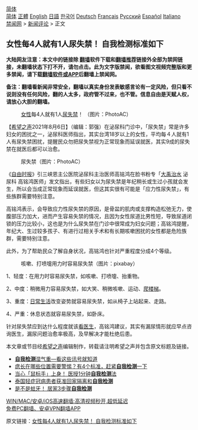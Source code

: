  <!-- 面包屑导航 --> <div class="breadcrumb"><!-- GTranslate: https://gtranslate.io/ -->  <div class="switcher notranslate">  <div class="selected">  <a href="#" onclick="return false;"> 简体</a>  </div>  <div class="option">  <a href="https://www.bannedbook.org" onclick="doGTranslate('zh-CN|zh-CN');jQuery('div.switcher div.selected a').html(jQuery(this).html());return false;" title="简体中文" class="nturl selected"> 简体</a>  <a href="https://www.bannedbook.org/zh-tw/" onclick="doGTranslate('zh-CN|zh-TW');jQuery('div.switcher div.selected a').html(jQuery(this).html());return false;" title="繁體中文" class="nturl"> 正體</a>  <a href="https://www.bannedbook.org/en/" onclick="doGTranslate('zh-CN|en');jQuery('div.switcher div.selected a').html(jQuery(this).html());return false;" title="English" class="nturl"> English</a>  <a href="https://www.bannedbook.org/ja/" onclick="doGTranslate('zh-CN|ja');jQuery('div.switcher div.selected a').html(jQuery(this).html());return false;" title="日本語" class="nturl"> 日語</a>  <a href="https://www.bannedbook.org/ko/" onclick="doGTranslate('zh-CN|ko');jQuery('div.switcher div.selected a').html(jQuery(this).html());return false;" title="한국어" class="nturl"> 한국어</a>  <a href="https://www.bannedbook.org/de/" onclick="doGTranslate('zh-CN|de');jQuery('div.switcher div.selected a').html(jQuery(this).html());return false;" title="Deutsch" class="nturl"> Deutsch</a>  <a href="https://www.bannedbook.org/fr/" onclick="doGTranslate('zh-CN|fr');jQuery('div.switcher div.selected a').html(jQuery(this).html());return false;" title="Français" class="nturl"> Français</a>  <a href="https://www.bannedbook.org/ru/" onclick="doGTranslate('zh-CN|ru');jQuery('div.switcher div.selected a').html(jQuery(this).html());return false;" title="Русский" class="nturl"> Русский</a>  <a href="https://www.bannedbook.org/es/" onclick="doGTranslate('zh-CN|es');jQuery('div.switcher div.selected a').html(jQuery(this).html());return false;" title="Español" class="nturl"> Español</a>  <a href="https://www.bannedbook.org/it/" onclick="doGTranslate('zh-CN|it');jQuery('div.switcher div.selected a').html(jQuery(this).html());return false;" title="Italiano" class="nturl"> Italiano</a>  </div>  </div>      <div class='breadcrumb-sub'><!-- Breadcrumb NavXT 6.3.0 --> <a href="https://www.bannedbook.org/" class="home">禁闻网</a> &gt; <a href="https://www.bannedbook.org/bnews/comments/" class="category">新闻评论</a> &gt; 正文</div></div><h2>女性每4人就有1人尿失禁！ 自我检测标准如下</h2> <p class="notice"><b>大陆网友注意：本文中的链接除 <a href="https://github.com/bannedbook/fanqiang" >翻墙</a>软件下载和<a href="https://github.com/killgcd/justmysocks/blob/master/README.md">翻墙推荐</a>链接外全部为禁网链接，未翻墙状态下打不开，请勿点击。此为文字版禁闻，欲看图文视频完整版和更多禁闻，请下载<a href="https://github.com/bannedbook/fanqiang">翻墙软件或APP</a>后翻墙上禁闻网。</p><p>备注：翻墙看新闻非常安全，翻墙以真实身份发表敏感言论有一定风险，但只看不说则没有任何风险，翻的人太多，政府管不过来，也不管。信息自由是天赋人权，请放心大胆的翻墙。</b></p>  <div class="entry"> <figure><figcaption><a href="https://www.bannedbook.org/bnews/tag/%e5%a5%b3%e6%80%a7/" class="st_tag internal_tag" rel="tag" title="标签 女性 下的日志">女性</a>每4人就有1人<a href="https://www.bannedbook.org/bnews/tag/%E5%B0%BF%E5%A4%B1%E7%A6%81/" class="st_tag internal_tag" rel="tag" title="标签 尿失禁 下的日志">尿失禁</a>！ （图片：PhotoAC）</figcaption></figure> <p>【<span class='wp_keywordlink_affiliate'><a href="https://www.soundofhope.org" title="希望之声" target="_blank">希望之声</a></span>2021年8月6日】（编辑：郭强）在泌尿科门诊中，「尿失禁」常是许多妇女的困扰之一，泌尿科医师指出，其实台湾18岁以上的女性，平均每４人就有1人有尿失禁困扰，提醒民众勿把尿失禁视为正常现象而延误就医，其实9成的尿失禁在就医后都可以治愈。</p> <figure><figcaption>尿失禁（图片：PhotoAC）</figcaption></figure> <p>《<a href="https://www.bannedbook.org/bnews/tag/%e8%87%aa%e7%94%b1%e6%97%b6%e6%8a%a5/" class="st_tag internal_tag" rel="tag" title="标签 自由时报 下的日志">自由时报</a>》引三峡恩主公医院泌尿科主治医师高铭鸿在脸书粉专「<a href="https://www.bannedbook.org/bnews/tag/%e5%a4%a7%e7%a6%b9%e6%b2%bb%e6%b0%b4/" class="st_tag internal_tag" rel="tag" title="标签 大禹治水 下的日志">大禹治水</a> 泌尿科 高铭鸿医师」发文指出，有些妇女以为尿失禁是年纪稍长或生过小孩就会发生，所以会当成正常现象而延误就医，但这其实很有可能是「应力性尿失禁」，有些族群需要特别注意。</p> <p>高铭鸿表示，会导致应力性尿失禁的原因，是骨盆的肌肉或支撑构造松弛无力，使腹部压力加大，进而产生容易失禁的情况，且因为女性尿道比男性短，导致尿道闭锁的压力比较小，这也是为什么尿失禁在门诊中很常成为妇女问题；高铭鸿提醒，年纪大、生过较多孩子、有进行过相关手术和有长期咳嗽困扰的女性都是危险族群，需要特别注意。</p>  <p>此外，为了帮助民众了解自身状况，高铭鸿也针对严重程度分成4个等级。</p> <figure><figcaption>咳嗽、打喷嚏用力时容易尿失禁（图片：pixabay）</figcaption></figure> <p>1、轻度：在用力时容易尿失禁，如咳嗽、打喷嚏、抬重物。</p> <p>2、中度：稍微用力容易尿失禁，如大笑、稍微咳嗽、运动、<a href="https://www.bannedbook.org/bnews/tag/%E7%88%AC%E6%A5%BC%E6%A2%AF/" class="st_tag internal_tag" rel="tag" title="标签 爬楼梯 下的日志">爬楼梯</a>。</p>  <p>3、重度：<a href="https://www.bannedbook.org/bnews/tag/%e6%97%a5%e5%b8%b8%e7%94%9f%e6%b4%bb/" class="st_tag internal_tag" rel="tag" title="标签 日常生活 下的日志">日常生活</a>改变姿势就容易尿失禁，如从椅子上站起来、走路。</p> <p>4、严重：休息状态就容易尿失禁，如卧床。</p> <p>针对尿失禁应到达什么程度就该<a href="https://www.bannedbook.org/bnews/tag/%E7%9C%8B%E5%8C%BB%E7%94%9F/" class="st_tag internal_tag" rel="tag" title="标签 看医生 下的日志">看医生</a>，高铭鸿建议，其实有漏尿情形就应早点咨询医生，漏尿问题治愈率极高，及早解决才能杜绝后患。</p>  <p>本文章或节目经<a href="https://www.bannedbook.org/bnews/tag/%e5%b8%8c%e6%9c%9b%e4%b9%8b%e5%a3%b0/" class="st_tag internal_tag" rel="tag" title="标签 希望之声 下的日志">希望之声</a>编辑制作，转载请注明希望之声并包含原文标题及链接。 </p> <ul class='op-related-articles' title='相关阅读'> <li><a href='https://www.bannedbook.org/bnews/bannedvideo/20210806/1601243.html' target='_blank'><b>自我检测</b>湿气重—看这些讯号就知道</a></li> <li><a href='https://www.bannedbook.org/bnews/health/20210729/1596160.html' target='_blank'>痣长在哪些位置需要警惕？有4个标准，赶紧<b>自我检测</b>一下</a></li> <li><a href='https://www.bannedbook.org/bnews/comments/20210715/1587525.html' target='_blank'>当心「鼠标手」上身！ 医授1分钟<b>自我检测</b>法</a></li> <li><a href='https://www.bannedbook.org/bnews/baitai/20210713/1586288.html' target='_blank'>泰国轻症冠病患者获准回家隔离和<b>自我检测</b></a></li> <li><a href='https://www.bannedbook.org/bnews/comments/20210709/1583750.html' target='_blank'>是不是蛀牙！ 居家3步骤<b>自我检测</b></a></li> </ul> <p class="texttj"> <a href="https://github.com/bannedbook/fanqiang/wiki/V2ray%E6%9C%BA%E5%9C%BA" target="_blank">WIN/MAC/安卓/iOS高速翻墙:高清视频秒开,超低延迟</a><br/> <a href="https://github.com/bannedbook/fanqiang/wiki/%E7%A6%81%E9%97%BB%E7%BD%91%E5%AE%89%E5%8D%93%E7%BF%BB%E5%A2%99%E6%96%B0%E9%97%BBAPP" target="_blank">免费PC翻墙、安卓VPN翻墙APP</a></p><p>原文链接：<a class="src_link"  href="https://www.soundofhope.org/post/518294" target="_blank">女性每4人就有1人尿失禁！ 自我检测标准如下</a></p> <a name='sharetosocial'></a>  <div style="margin-bottom:5px;padding-bottom:5px;clear:both"> <div id="archive-pix-1" class="banner-ads"> <!-- AuctionX Display platform tag START --> <div id="26318x728x90x621x_ADSLOT2" clicktrack="%%CLICK_URL_ESC%%"></div> <!-- AuctionX Display platform tag END --> </div> <div id="archive-pix-2" class="banner-ads"> <!-- AuctionX Display platform tag START --> <div id="26315x300x250x621x_ADSLOT2" clicktrack="%%CLICK_URL_ESC%%"></div> <!-- AuctionX Display platform tag END --> </div> </div>  <div id="archive-pix-1" class="banner-ads"> <!-- AuctionX Display platform tag START --> <div id="26318x728x90x621x_ADSLOT3" clicktrack="%%CLICK_URL_ESC%%"></div> <!-- AuctionX Display platform tag END --> </div> </div><!--END ENTRY--> 